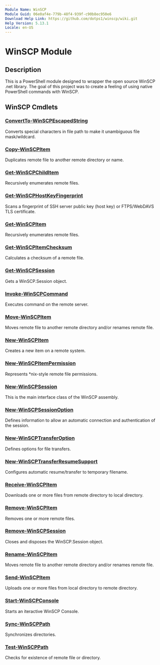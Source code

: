 ```yaml
---
Module Name: WinSCP
Module Guid: 06e0af4e-779b-48f4-939f-c90b8ec950e6
Download Help Link: https://github.com/dotps1/winscp/wiki.git
Help Version: 5.13.1
Locale: en-US
---
```


# WinSCP Module
## Description
This is a PowerShell module designed to wrapper the open source WinSCP .net library.
The goal of this project was to create a feeling of using native PowerShell commands with WinSCP.

## WinSCP Cmdlets
### [ConvertTo-WinSCPEscapedString](ConvertTo-WinSCPEscapedString.md)
Converts special characters in file path to make it unambiguous file mask/wildcard.

### [Copy-WinSCPItem](Copy-WinSCPItem.md)
Duplicates remote file to another remote directory or name.

### [Get-WinSCPChildItem](Get-WinSCPChildItem.md)
Recursively enumerates remote files.

### [Get-WinSCPHostKeyFingerprint](Get-WinSCPHostKeyFingerprint.md)
Scans a fingerprint of SSH server public key (host key) or FTPS/WebDAVS TLS certificate.

### [Get-WinSCPItem](Get-WinSCPItem.md)
Recursively enumerates remote files.

### [Get-WinSCPItemChecksum](Get-WinSCPItemChecksum.md)
Calculates a checksum of a remote file.

### [Get-WinSCPSession](Get-WinSCPSession.md)
Gets a WinSCP.Session object.

### [Invoke-WinSCPCommand](Invoke-WinSCPCommand.md)
Executes command on the remote server.

### [Move-WinSCPItem](Move-WinSCPItem.md)
Moves remote file to another remote directory and/or renames remote file.

### [New-WinSCPItem](New-WinSCPItem.md)
Creates a new item on a remote system.

### [New-WinSCPItemPermission](New-WinSCPItemPermission.md)
Represents *nix-style remote file permissions.

### [New-WinSCPSession](New-WinSCPSession.md)
This is the main interface class of the WinSCP assembly.

### [New-WinSCPSessionOption](New-WinSCPSessionOption.md)
Defines information to allow an automatic connection and authentication of the session.

### [New-WinSCPTransferOption](New-WinSCPTransferOption.md)
Defines options for file transfers.

### [New-WinSCPTransferResumeSupport](New-WinSCPTransferResumeSupport.md)
Configures automatic resume/transfer to temporary filename.

### [Receive-WinSCPItem](Receive-WinSCPItem.md)
Downloads one or more files from remote directory to local directory.

### [Remove-WinSCPItem](Remove-WinSCPItem.md)
Removes one or more remote files.

### [Remove-WinSCPSession](Remove-WinSCPSession.md)
Closes and disposes the WinSCP.Session object.

### [Rename-WinSCPItem](Rename-WinSCPItem.md)
Moves remote file to another remote directory and/or renames remote file.

### [Send-WinSCPItem](Send-WinSCPItem.md)
Uploads one or more files from local directory to remote directory.

### [Start-WinSCPConsole](Start-WinSCPConsole.md)
Starts an iteractive WinSCP Console.

### [Sync-WinSCPPath](Sync-WinSCPPath.md)
Synchronizes directories.

### [Test-WinSCPPath](Test-WinSCPPath.md)
Checks for existence of remote file or directory.
